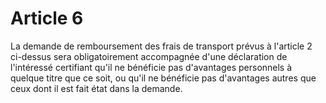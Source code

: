 # Article 6

La demande de remboursement des frais de transport prévus à l'article 2 ci-dessus sera obligatoirement accompagnée d'une déclaration de l'intéressé certifiant qu'il ne bénéficie pas d'avantages personnels à quelque titre que ce soit, ou qu'il ne bénéficie pas d'avantages autres que ceux dont il est fait état dans la demande.
